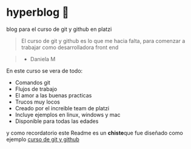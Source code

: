 # hyperblog 💚 
 blog para el curso de git y github en platzi
> El curso de git y github es lo que me hacia falta, para comenzar a trabajar como desarrolladora front end

> - Daniela M

En este curso se vera de todo:
- Comandos git
- Flujos de trabajo
- El amor a las buenas practicas
- Trucos muy locos
- Creado por el increible team de platzi
- Incluye ejemplos en linux, windows y mac
- Disponible para todas las edades

y como recordatorio este Readme es un **chiste**que fue diseñado como ejemplo [curso de git y github](http://https://platzi.com/clases/1557-git-github/19977-readmemd-es-una-excelente-practica/ "curso de git y github")